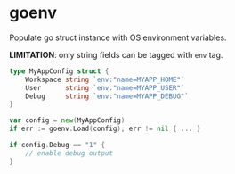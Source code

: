# goenv

Populate go struct instance with OS environment variables.

**LIMITATION**: only string fields can be tagged with `env` tag.

```go
type MyAppConfig struct {
	Workspace string `env:"name=MYAPP_HOME"`
	User      string `env:"name=MYAPP_USER"`
	Debug     string `env:"name=MYAPP_DEBUG"`
}

var config = new(MyAppConfig)
if err := goenv.Load(config); err != nil { ... }

if config.Debug == "1" {
    // enable debug output
}
```
